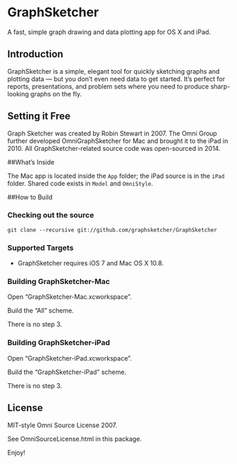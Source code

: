 # GraphSketcher

A fast, simple graph drawing and data plotting app for OS X and iPad.

## Introduction

GraphSketcher is a simple, elegant tool for quickly sketching graphs and plotting data — but you don’t even need data to get started. It’s perfect for reports, presentations, and problem sets where you need to produce sharp-looking graphs on the fly.

## Setting it Free

Graph Sketcher was created by Robin Stewart in 2007. The Omni Group further developed OmniGraphSketcher for Mac and brought it to the iPad in 2010. All GraphSketcher-related source code was open-sourced in 2014.

##What’s Inside

The Mac app is located inside the `App` folder; the iPad source is in the `iPad` folder. Shared code exists in `Model` and `OmniStyle`.

##How to Build

### Checking out the source

    git clone --recursive git://github.com/graphsketcher/GraphSketcher

### Supported Targets

- GraphSketcher requires iOS 7 and Mac OS X 10.8.

### Building GraphSketcher-Mac

Open “GraphSketcher-Mac.xcworkspace”.

Build the “All” scheme.

There is no step 3.

### Building GraphSketcher-iPad

Open “GraphSketcher-iPad.xcworkspace”.

Build the “GraphSketcher-iPad” scheme.

There is no step 3.

## License

MIT-style Omni Source License 2007.

See OmniSourceLicense.html in this package.

Enjoy!
